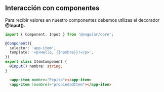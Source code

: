 ## Interacción con componentes

Para recibir valores en nuestro componentes debemos utilizas el decorador **@Input()**.

```ts
import { Component, Input } from '@angular/core';

@Component({
  selector: 'app-item',
  template: '<p>Hello, {{nombre}}!</p>',
})
export class ItemComponent {
  @Input() nombre: string;
}
```
```html
  <app-item nombre="Pepito"></app-item>
  <app-item [nombre]="propiedadItem"></app-item>
```



